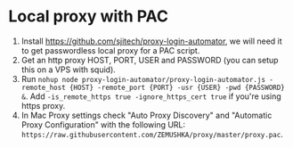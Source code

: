 # Local proxy with PAC

1. Install https://github.com/sjitech/proxy-login-automator, we will need it to get passwordless local proxy for a PAC script.
2. Get an http proxy HOST, PORT, USER and PASSWORD (you can setup this on a VPS with squid).
3. Run `nohup node proxy-login-automator/proxy-login-automator.js -remote_host {HOST} -remote_port {PORT} -usr {USER} -pwd {PASSWORD} &`.
Add `-is_remote_https true -ignore_https_cert true` if you're using https proxy.
4. In Mac Proxy settings check "Auto Proxy Discovery" and "Automatic Proxy Configuration" with the following URL: `https://raw.githubusercontent.com/ZEMUSHKA/proxy/master/proxy.pac`.
